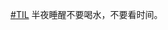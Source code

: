 <p><a href="https://e5n.cc/tags/TIL" class="mention hashtag" rel="tag">#<span>TIL</span></a> 半夜睡醒不要喝水，不要看时间。</p>